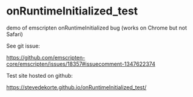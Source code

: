 # onRuntimeInitialized_test
demo of emscripten onRuntimeInitialized bug (works on Chrome but not Safari)

See git issue:

https://github.com/emscripten-core/emscripten/issues/18357#issuecomment-1347622374


Test site hosted on github:


 https://stevedekorte.github.io/onRuntimeInitialized_test/
